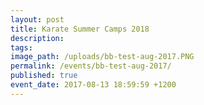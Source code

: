 ```yaml
---
layout: post
title: Karate Summer Camps 2018
description:
tags:
image_path: /uploads/bb-test-aug-2017.PNG
permalink: /events/bb-test-aug-2017/
published: true
event_date: 2017-08-13 18:59:59 +1200
---
```

